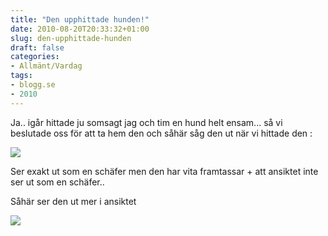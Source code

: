 ```yaml
---
title: "Den upphittade hunden!"
date: 2010-08-20T20:33:32+01:00
slug: den-upphittade-hunden
draft: false
categories:
- Allmänt/Vardag
tags:
- blogg.se
- 2010
---
```

Ja.. igår hittade ju somsagt jag och tim en hund helt ensam... så vi beslutade oss för att ta hem den och såhär såg den ut när vi hittade den :  
  
  
  
  
![](/assets/images/blogg.se/dsc08816_103685745.jpg)  
  
Ser exakt ut som en schäfer men den har vita framtassar + att ansiktet inte ser ut som en schäfer..  
  
Såhär ser den ut mer i ansiktet  
  
![](/assets/images/blogg.se/dsc08817_103687050.jpg)